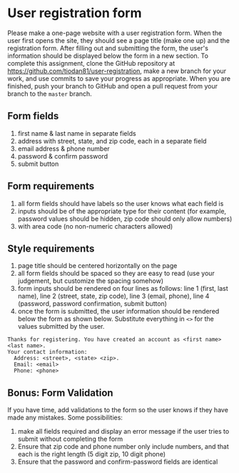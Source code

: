 # User registration form

Please make a one-page website with a user registration form. When the user first opens the site, they should see a page title (make one up) and the registration form. After filling out and submitting the form, the user's information should be displayed below the form in a new section. To complete this assignment, clone the GitHub repository at https://github.com/tiodan81/user-registration, make a new branch for your work, and use commits to save your progress as appropriate. When you are finished, push your branch to GitHub and open a pull request from your branch to the `master` branch.

## Form fields

1. first name & last name in separate fields
2. address with street, state, and zip code, each in a separate field
3. email address & phone number
4. password & confirm password
5. submit button

## Form requirements

1. all form fields should have labels so the user knows what each field is
2. inputs should be of the appropriate type for their content (for example, password values should be hidden, zip code should only allow numbers)
3. with area code (no non-numeric characters allowed)

## Style requirements

1. page title should be centered horizontally on the page
2. all form fields should be spaced so they are easy to read (use your judgement, but customize the spacing somehow)
3. form inputs should be rendered on four lines as follows: line 1 (first, last name), line 2 (street, state, zip code), line 3 (email, phone), line 4 (password, password confirmation, submit button)
4. once the form is submitted, the user information should be rendered below the form as shown below. Substitute everything in `<>` for the values submitted by the user.

```
Thanks for registering. You have created an account as <first name> <last name>.
Your contact information:
  Address: <street>, <state> <zip>.
  Email: <email>
  Phone: <phone>
```

## Bonus: Form Validation

If you have time, add validations to the form so the user knows if they have made any mistakes. Some possibilities:

1. make all fields required and display an error message if the user tries to submit without completing the form
2. Ensure that zip code and phone number only include numbers, and that each is the right length (5 digit zip, 10 digit phone)
3. Ensure that the password and confirm-password fields are identical
